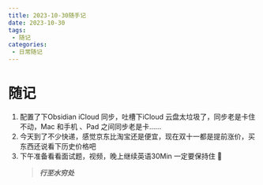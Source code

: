 ```yaml
---
title: 2023-10-30随手记
date: 2023-10-30
tags:
 - 随记
categories:
 - 日常随记
---
```


# 随记
1. 配置了下Obsidian iCloud 同步，吐槽下iCloud 云盘太垃圾了，同步老是卡住不动，Mac 和手机 、Pad 之间同步老是卡......
2. 今天到了不少快递，感觉京东比淘宝还是便宜，现在双十一都是提前涨价，买东西还说看下历史价格吧
3. 下午准备看看面试题，视频，晚上继续英语30Min 一定要保持住 💪
   > ***行至水穷处***

